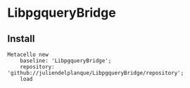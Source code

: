 # LibpgqueryBridge

## Install
```
Metacello new
    baseline: 'LibpgqueryBridge';
    repository: 'github://juliendelplanque/LibpgqueryBridge/repository';
    load
```
